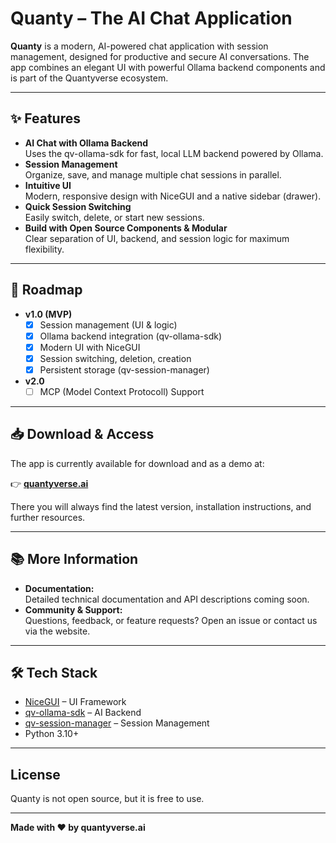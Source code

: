 # Quanty – The AI Chat Application

**Quanty** is a modern, AI-powered chat application with session management, designed for productive and secure AI conversations. The app combines an elegant UI with powerful Ollama backend components and is part of the Quantyverse ecosystem.

---

## ✨ Features

- **AI Chat with Ollama Backend**  
  Uses the qv-ollama-sdk for fast, local LLM backend powered by Ollama.
- **Session Management**  
  Organize, save, and manage multiple chat sessions in parallel.
- **Intuitive UI**  
  Modern, responsive design with NiceGUI and a native sidebar (drawer).
- **Quick Session Switching**  
  Easily switch, delete, or start new sessions.
- **Build with Open Source Components & Modular**  
  Clear separation of UI, backend, and session logic for maximum flexibility.

---

## 🚀 Roadmap

- **v1.0 (MVP)**
  - [x] Session management (UI & logic)
  - [x] Ollama backend integration (qv-ollama-sdk)
  - [x] Modern UI with NiceGUI
  - [x] Session switching, deletion, creation
  - [x] Persistent storage (qv-session-manager)
- **v2.0**
  - [ ] MCP (Model Context Protocoll) Support

---

## 📥 Download & Access

The app is currently available for download and as a demo at:

👉 **[quantyverse.ai](https://quantyverse.ai)**

There you will always find the latest version, installation instructions, and further resources.

---

## 📚 More Information

- **Documentation:**  
  Detailed technical documentation and API descriptions coming soon.
- **Community & Support:**  
  Questions, feedback, or feature requests? Open an issue or contact us via the website.

---

## 🛠️ Tech Stack

- [NiceGUI](https://nicegui.io/) – UI Framework
- [qv-ollama-sdk](https://github.com/quantyverse/qv-ollama-sdk) – AI Backend
- [qv-session-manager](https://github.com/quantyverse/qv-session-manager) – Session Management
- Python 3.10+

---

## License

Quanty is not open source, but it is free to use.

---

**Made with ❤️ by quantyverse.ai**
